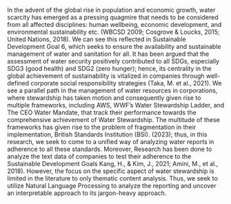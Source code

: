 In the advent of the global rise in population and economic growth, water scarcity has
emerged as a pressing quagmire that needs to be considered from all affected disciplines:
human wellbeing, economic development, and environmental sustainability etc. (WBCSD
2009; Cosgrove & Loucks, 2015; United Nations, 2018). We can see this reflected in
Sustainable Development Goal 6, which seeks to ensure the availability and sustainable
management of water and sanitation for all. It has been argued that the assessment of
water security positively contributed to all SDGs, especially SDG3 (good health) and SDG2
(zero hunger); hence, its centrality in the global achievement of sustainability is vitalized in
companies through well-defined corporate social responsibility strategies (Taka, M. et al.,
2021). We see a parallel path in the management of water resources in corporations, where
stewardship has taken motion and consequently given rise to multiple frameworks, including
AWS, WWF’s Water Stewardship Ladder, and The CEO Water Mandate, that track their
performance towards the comprehensive achievement of Water Stewardship. The multitude
of these frameworks has given rise to the problem of fragmentation in their implementation,
British Standards Institution (BSI). (2023); thus, in this research, we seek to come
to a unified way of analyzing water reports in adherence to all these standards. Moreover,
Research has been done to analyze the text data of companies to test their adherence to the
Sustainable Development Goals Kang, H., & Kim, J., 2021; Amini, M., et al., 2018).
However, the focus on the specific aspect of water stewardship is limited in the literature
to only thematic content analysis. Thus, we seek to utilize Natural Language Processing to
analyze the reporting and uncover an interpretable approach to its jargon-heavy approach.
